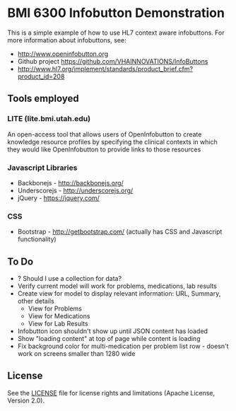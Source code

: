 # BMI 6300 Infobutton Demonstration
This is a simple example of how to use HL7 context aware infobuttons. For more information about infobuttons, see:

* http://www.openinfobutton.org
* Github project https://github.com/VHAINNOVATIONS/InfoButtons
* http://www.hl7.org/implement/standards/product_brief.cfm?product_id=208

## Tools employed

### LITE (lite.bmi.utah.edu)
An open-access tool that allows users of OpenInfobutton to create knowledge resource profiles by specifying the clinical contexts in which they would like OpenInfobutton to provide links to those resources

### Javascript Libraries
* Backbonejs - http://backbonejs.org/
* Underscorejs - http://underscorejs.org/
* jQuery - https://jquery.com/

### CSS
* Bootstrap - http://getbootstrap.com/ (actually has CSS and Javascript functionality)

## To Do
* ? Should I use a collection for data?
* Verify current model will work for problems, medications, lab results
* Create view for model to display relevant information: URL, Summary, other details
    * View for Problems
    * View for Medications
    * View for Lab Results
* Infobutton icon shouldn't show up until JSON content has loaded
* Show "loading content" at top of page while content is loading
* Fix background color for multi-medication per problem list row - doesn't work on screens smaller than 1280 wide

## License

See the [LICENSE](LICENSE.md) file for license rights and limitations (Apache License, Version 2.0).
